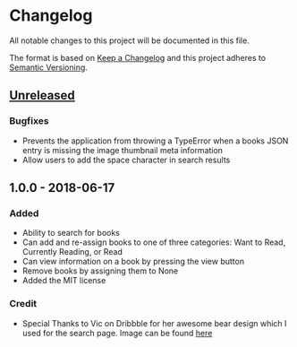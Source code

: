 # Changelog

All notable changes to this project will be documented in this file.

The format is based on [Keep a Changelog](http://keepachangelog.com/en/1.0.0/)
and this project adheres to [Semantic Versioning](http://semver.org/spec/v2.0.0.html).

## [Unreleased]

### Bugfixes

- Prevents the application from throwing a TypeError when a books JSON entry is missing the
  image thumbnail meta information
- Allow users to add the space character in search results

## 1.0.0 - 2018-06-17

### Added

- Ability to search for books
- Can add and re-assign books to one of three categories: Want to Read, Currently Reading, or Read
- Can view information on a book by pressing the view button
- Remove books by assigning them to None
- Added the MIT license

### Credit

- Special Thanks to Vic on Dribbble for her awesome bear design which I
  used for the search page.  Image can be found [here](https://dribbble.com/shots/2485318-No-Results)

[Unreleased]: https://github.com/travy/react-bookshelf/compare/v1.0.0...HEAD
